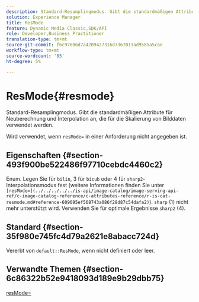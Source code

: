 ```yaml
---
description: Standard-Resamplingmodus. Gibt die standardmäßigen Attribute für Neuberechnung und Interpolation an, die für die Skalierung von Bilddaten verwendet werden.
solution: Experience Manager
title: ResMode
feature: Dynamic Media Classic,SDK/API
role: Developer,Business Practitioner
translation-type: tm+mt
source-git-commit: f6c97606d7a4209427316d7367013ad9585a5cae
workflow-type: tm+mt
source-wordcount: '85'
ht-degree: 5%

---
```



# ResMode{#resmode}

Standard-Resamplingmodus. Gibt die standardmäßigen Attribute für Neuberechnung und Interpolation an, die für die Skalierung von Bilddaten verwendet werden.

Wird verwendet, wenn `resMode=` in einer Anforderung nicht angegeben ist.

## Eigenschaften {#section-493f900be522486f97710cebdc4460c2}

Enum. Legen Sie für `bilin`, 3 für `bicub` oder 4 für `sharp2`-Interpolationsmodus fest (weitere Informationen finden Sie unter ` [resMode=](../../../../../is-api/image-catalog/image-serving-api-ref/c-image-catalog-reference/c-attributes-reference/r-is-cat-resmode.md#reference-609095ef568743a086f28d87c54dafa2)`). `sharp` (1) nicht mehr unterstützt wird. Verwenden Sie für optimale Ergebnisse `sharp2` (4).

## Standard {#section-35f980e745fc4d79a2621e8abacc724d}

Vererbt von `default::ResMode`, wenn nicht definiert oder leer.

## Verwandte Themen {#section-6c86322b52e9418093d189e9b29dbb75}

[resMode=](../../../../../is-api/image-catalog/image-serving-api-ref/c-image-catalog-reference/c-attributes-reference/r-is-cat-resmode.md#reference-609095ef568743a086f28d87c54dafa2)
